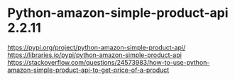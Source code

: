 # Python-amazon-simple-product-api 2.2.11

https://pypi.org/project/python-amazon-simple-product-api/
https://libraries.io/pypi/python-amazon-simple-product-api
https://stackoverflow.com/questions/24573983/how-to-use-python-amazon-simple-product-api-to-get-price-of-a-product

